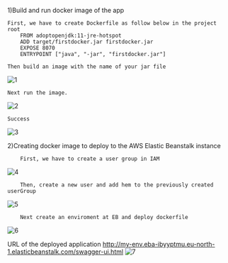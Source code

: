 1)Build and run docker image of the app
    
    First, we have to create Dockerfile as follow below in the project root
        FROM adoptopenjdk:11-jre-hotspot
        ADD target/firstdocker.jar firstdocker.jar
        EXPOSE 8070
        ENTRYPOINT ["java", "-jar", "firstdocker.jar"]
        
    Then build an image with the name of your jar file
    
![1](https://user-images.githubusercontent.com/74115834/152702670-9bb87e0f-9c0d-4b91-a332-f1c5044c3133.png)


    Next run the image.
![2](https://user-images.githubusercontent.com/74115834/152702718-777e1014-3dd3-4f0e-a453-304f3eb73087.png)


    Success
![3](https://user-images.githubusercontent.com/74115834/152702756-446efe28-a4cb-41f0-b6df-0add4bfc9023.png)


2)Creating docker image to deploy to the AWS Elastic Beanstalk instance


        First, we have to create a user group in IAM
  ![4](https://user-images.githubusercontent.com/74115834/152702119-5ba8b3a9-c70b-4509-aacb-681cd75e5f2c.png)
        
        Then, create a new user and add hem to the previously created userGroup
  ![5](https://user-images.githubusercontent.com/74115834/152702212-8af4ec54-797c-450e-82b0-c97b633c4586.png)
        
        Next create an enviroment at EB and deploy dockerfile    
   ![6](https://user-images.githubusercontent.com/74115834/152702862-42440a75-cec8-4a76-bbd1-eb410319f27c.png)
   
   URL of the deployed application
   http://my-env.eba-ibyyptmu.eu-north-1.elasticbeanstalk.com/swagger-ui.html
   ![7](https://user-images.githubusercontent.com/74115834/152702898-a2bd223c-d25d-4bdd-ab54-6119fa57f685.png)


        

